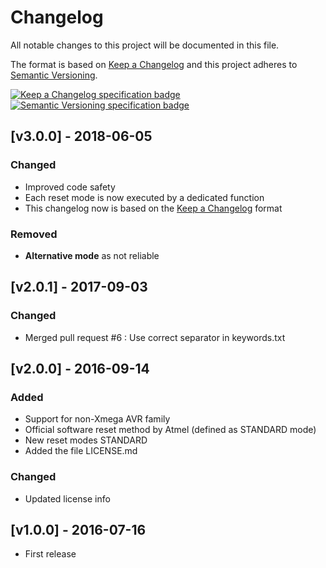 # Changelog #
All notable changes to this project will be documented in this file.  

The format is based on [Keep a Changelog](http://keepachangelog.com/en/1.0.0/)
and this project adheres to [Semantic Versioning](http://semver.org/spec/v2.0.0.html).  

[![Keep a Changelog specification badge](https://img.shields.io/badge/Keep%20a%20Changelog%20Specification-1.0.0-orange.svg)](http://keepachangelog.com)
[![Semantic Versioning specification badge](https://img.shields.io/badge/Semantic%20Versioning%20Specification-2.0.0-orange.svg)](http://semver.org)  

## [v3.0.0] - 2018-06-05 ##
### Changed ###

- Improved code safety
- Each reset mode is now executed by a dedicated function
- This changelog now is based on the [Keep a Changelog](http://keepachangelog.com/en/1.0.0/) format

### Removed ###

- **Alternative mode** as not reliable

## [v2.0.1] - 2017-09-03
### Changed ###

- Merged pull request #6 : Use correct separator in keywords.txt

## [v2.0.0] - 2016-09-14 ##
### Added ###

- Support for non-Xmega AVR family
- Official software reset method by Atmel (defined as STANDARD mode)
- New reset modes STANDARD
- Added the file LICENSE.md

### Changed ###

- Updated license info

## [v1.0.0] - 2016-07-16
- First release
